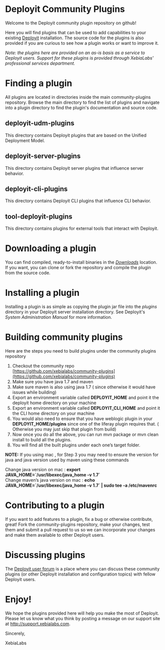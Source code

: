 # Deployit Community Plugins #

Welcome to the Deployit community plugin repository on github!

Here you will find plugins that can be used to add capabilities to your existing [Deployit](http://www.xebialabs.com/tour) installation. The source code
for the plugins is also provided if you are curious to see how a plugin works or want to improve it.

_Note: the plugins here are provided on an as-is basis as a service to Deployit users. Support for these plugins is provided through
XebiaLabs' professional services department._

# Finding a plugin

All plugins are located in directories inside the main community-plugins repository. Browse the main directory to find
the list of plugins and navigate into a plugin directory to find the plugin's documentation and source code.

## deployit-udm-plugins

This directory contains Deployit plugins that are based on the Unified Deployment Model.

## deployit-server-plugins

This directory contains Deployit server plugins that influence server behavior.

## deployit-cli-plugins

This directory contains Deployit CLI plugins that influence CLI behavior.

## tool-deployit-plugins

This directory contains plugins for external tools that interact with Deployit.

# Downloading a plugin

You can find compiled, ready-to-install binaries in the [_Downloads_](http://tech.xebialabs.com/download/community-archive/) location. If you want, you can clone
or fork the repository and compile the plugin from the source code.

# Installing a plugin

Installing a plugin is as simple as copying the plugin jar file into the _plugins_ directory in your Deployit server
installation directory. See Deployit's *System Administration Manual* for more information.

# Building community plugins
Here are the steps you need to build plugins under the community plugins repository
 
1.  Checkout the community repo [https://github.com/xebialabs/community-plugins](https://github.com/xebialabs/community-plugins)
2.  Make sure you have java 1.7 and maven 
3.  Make sure maven is also using java 1.7 ( since otherwise it would have issues while building) 
4.  Export an environment variable called **DEPLOYIT_HOME** and point it the deployit home directory on your machine
5.  Export an environment variable called **DEPLOYIT_CLI_HOME** and point it the CLI home directory on your machine
6.  You would also need to ensure that you have weblogic plugin in your **DEPLOYIT_HOME/plugins** since one of the liferay plugin requires that. ( Otherwise you may just skip that plugin from build)
7.  Now once you do all the above, you can run mvn package or mvn clean install to build all the plugins. 
8.  You will find all the built plugins under each one’s target folder.

**NOTE:** If you using mac , for Step 3 you may need to ensure the version for java and java version used by maven using these commands 

Change java version on mac :  **export JAVA_HOME=\`/usr/libexec/java_home -v 1.7\`**
<br>Change maven’s java version on mac : **echo JAVA_HOME=\`/usr/libexec/java_home -v 1.7\` | sudo tee -a /etc/mavenrc**

# Contributing to a plugin

If you want to add features to a plugin, fix a bug or otherwise contribute, great! Fork the community-plugins repository,
make your changes, test them and submit a pull request to us so we can incorporate your changes and make them available
to other Deployit users. 

# Discussing plugins

The [Deployit user forum](http://support.xebialabs.com/forums/20273366-deployit-users) is a place where you can discuss these community plugins (or other Deployit installation and configuration topics) with fellow Deployit users.


# Enjoy!

We hope the plugins provided here will help you make the most of Deployit. Please let us know what you think by posting a 
message on our support site at http://support.xebialabs.com.

Sincerely,

XebiaLabs
